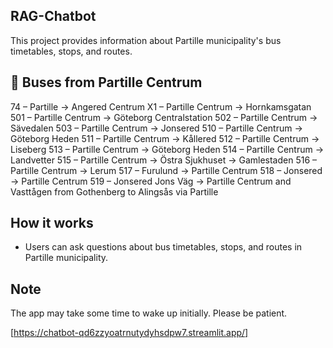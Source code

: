 ## RAG-Chatbot

This project provides information about Partille municipality's bus timetables, stops, and routes.

## 🚌 Buses from Partille Centrum
74 – Partille → Angered Centrum
X1 – Partille Centrum → Hornkamsgatan
501 – Partille Centrum → Göteborg Centralstation
502 – Partille Centrum → Sävedalen
503 – Partille Centrum → Jonsered
510 – Partille Centrum → Göteborg Heden
511 – Partille Centrum → Kållered
512 – Partille Centrum → Liseberg
513 – Partille Centrum → Göteborg Heden
514 – Partille Centrum → Landvetter
515 – Partille Centrum → Östra Sjukhuset → Gamlestaden
516 – Partille Centrum → Lerum
517 – Furulund → Partille Centrum
518 – Jonsered → Partille Centrum
519 – Jonsered Jons Väg → Partille Centrum
and Vasttågen from Gothenberg to Alingsås via Partille

## How it works

- Users can ask questions about bus timetables, stops, and routes in Partille municipality.

## Note

The app may take some time to wake up initially. Please be patient.

[https://chatbot-qd6zzyoatrnutydyhsdpw7.streamlit.app/]

